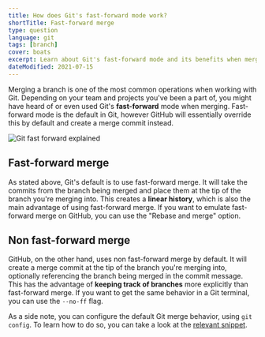 ```yaml
---
title: How does Git's fast-forward mode work?
shortTitle: Fast-forward merge
type: question
language: git
tags: [branch]
cover: boats
excerpt: Learn about Git's fast-forward mode and its benefits when merging branches, so you can decide if it's a good fit for you and your team.
dateModified: 2021-07-15
---
```


Merging a branch is one of the most common operations when working with Git. Depending on your team and projects you've been a part of, you might have heard of or even used Git's **fast-forward** mode when merging. Fast-forward mode is the default in Git, however GitHub will essentially override this by default and create a merge commit instead.

![Git fast forward explained](./illustrations/git-fast-forward.svg)

## Fast-forward merge

As stated above, Git's default is to use fast-forward merge. It will take the commits from the branch being merged and place them at the tip of the branch you're merging into. This creates a **linear history**, which is also the main advantage of using fast-forward merge. If you want to emulate fast-forward merge on GitHub, you can use the "Rebase and merge" option.

## Non fast-forward merge

GitHub, on the other hand, uses non fast-forward merge by default. It will create a merge commit at the tip of the branch you're merging into, optionally referencing the branch being merged in the commit message. This has the advantage of **keeping track of branches** more explicitly than fast-forward merge. If you want to get the same behavior in a Git terminal, you can use the `--no-ff` flag.

As a side note, you can configure the default Git merge behavior, using `git config`. To learn how to do so, you can take a look at the [relevant snippet](/git/s/disable-fast-forward).
